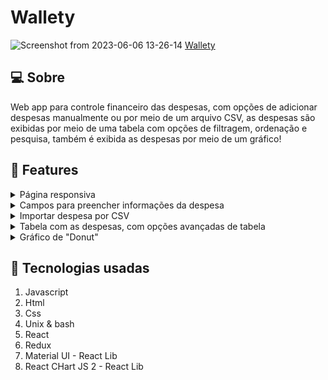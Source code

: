 # Wallety
![Screenshot from 2023-06-06 13-26-14](https://github.com/lucasKoyama/wallety/assets/121680414/cd67a86a-08c5-4cd2-9ec4-459b95178f38)
[Wallety](https://my-wallety.vercel.app/carteira)
## :computer: Sobre
Web app para controle financeiro das despesas, com opções de adicionar despesas manualmente ou por meio de um arquivo CSV, as despesas são exibidas por meio de uma tabela
com opções de filtragem, ordenação e pesquisa, também é exibida as despesas por meio de um gráfico!

## :pushpin: Features
<details>
  <summary>Página responsiva</summary>
  A página foi desenvolvida de forma responsiva, adaptando-se a diferentes tamanhos de tela e dispositivos. Isso garante uma experiência consistente e agradável para os usuários, independentemente do dispositivo que estão utilizando.
</details>

<details>
  <summary>Campos para preencher informações da despesa</summary>
  Campo para inserir o valor, a moeda, o método de pagamento, a tag do tipo de gasto e uma descrição para o gasto. Foi usados Material UI para os campos.
</details>

<details>
  <summary>Importar despesa por CSV</summary>
  O botão que faz a importação de um arquivo CSV permite adicionar várias despesas que estão armazenadas em um arquivo csv com as 3 colunas, desde que o cabeçario das colunas sejam "tag", "valor" e "descricao"!
</details>

<details>
  <summary>Tabela com as despesas, com opções avançadas de tabela</summary>
  A tabela contém todas as despesas inseridas pelos campos e pelo botão de importar o CSV, ela tem opções de filtragem por tag, método de pagamento e moeda usada, também contém ordenação 
  para os valores tanto em ordem crescente quanto decrescente. É possível fazer uma pesquisa de qualquer item da tabela através do nome dele também! As despesas da tabela pode ser removida e editada, é
  possível também personalizar a visualização das colunas "escondendo" algumas! Foi usado um componente externo que usa Material UI para a tabela.
</details>

<details>
  <summary>Gráfico de "Donut"</summary>
  Gráfico que exibe a distribuição dos gastos por "tag" em relação ao total gasto. Foi utilizado a biblioteca react-chartjs-2 para o gráfico.
</details>

## :rocket: Tecnologias usadas
1.  Javascript
2.  Html
3.  Css
4.  Unix & bash
5.  React
6.  Redux
7.  Material UI - React Lib
8.  React CHart JS 2 - React Lib
